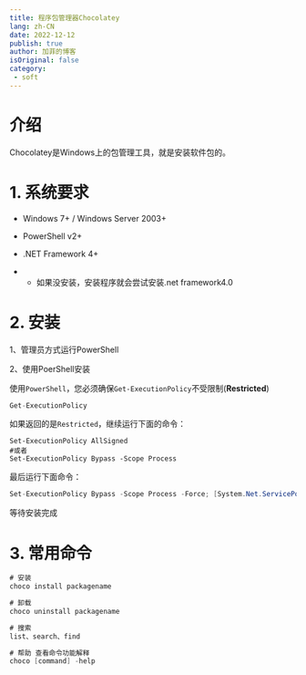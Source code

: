 ```yaml
---
title: 程序包管理器Chocolatey
lang: zh-CN
date: 2022-12-12
publish: true
author: 加菲的博客
isOriginal: false
category:
 - soft
---
```


# 介绍

Chocolatey是Windows上的包管理工具，就是安装软件包的。

# 1. 系统要求

- Windows 7+ / Windows Server 2003+
- PowerShell v2+
- .NET Framework 4+

- - 如果没安装，安装程序就会尝试安装.net framework4.0

# 2. 安装

1、管理员方式运行PowerShell

2、使用PoerShell安装

使用`PowerShell`，您必须确保`Get-ExecutionPolicy`不受限制(**Restricted**)

```csharp
Get-ExecutionPolicy
```

如果返回的是`Restricted`，继续运行下面的命令：

```plain
Set-ExecutionPolicy AllSigned
#或者
Set-ExecutionPolicy Bypass -Scope Process
```

最后运行下面命令：

```csharp
Set-ExecutionPolicy Bypass -Scope Process -Force; [System.Net.ServicePointManager]::SecurityProtocol = [System.Net.ServicePointManager]::SecurityProtocol -bor 3072; iex ((New-Object System.Net.WebClient).DownloadString('https://chocolatey.org/install.ps1'))
```

等待安装完成

# 3. 常用命令

```csharp
# 安装
choco install packagename

# 卸载
choco uninstall packagename

# 搜索
list、search、find

# 帮助 查看命令功能解释
choco [command] -help
```